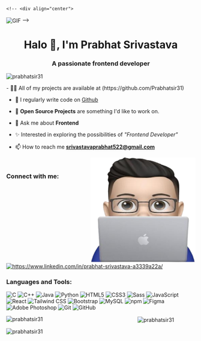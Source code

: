 
                                                                                                  <!-- <div align="center">  
  <img align="center" alt="GIF" src="https://media.giphy.com/media/f3iwJFOVOwuy7K6FFw/giphy.gif" width="500px" height="250px" />   
</div>-->     
    
<h1 align="center">Halo 👋, I'm Prabhat Srivastava</h1> 
<h3 align="center">A passionate frontend developer</h3>
 
<p align="left"> <img src="https://komarev.com/ghpvc/?username=prabhatsir31&label=Profile%20views&color=0e75b6&style=flat" alt="prabhatsir31" /> </p>
<!--
- 🌱 I’m currently learning **Data Structure**   -->
- 👨‍💻 All of my projects are available at (https://github.com/Prabhatsir31)

- 📝 I regularly write code on [Github](https://github.com/Prabhatsir31)
  
- 🙌 **Open Source Projects** are something I'd like to work on.

- 💬 Ask me about **Frontend**

- ✨ Interested in exploring the possibilities of *"Frontend Developer"*
  
- 📫 How to reach me **srivastavaprabhat522@gmail.com**

<img align='right' src="img.png" height="280" width="280" ><br>

<h3 align="left">Connect with me:</h3>

<p align="left">
<a href="https://linkedin.com/in/https://www.linkedin.com/in/prabhat-srivastava-a3339a22a/" target="blank"><img align="center" src="https://raw.githubusercontent.com/rahuldkjain/github-profile-readme-generator/master/src/images/icons/Social/linked-in-alt.svg" alt="https://www.linkedin.com/in/prabhat-srivastava-a3339a22a/" height="30" width="40" /></a>
</p>

<h3 align="left">Languages and Tools: </h3>

![C](https://img.shields.io/static/v1?style=for-the-badge&message=C&color=222222&logo=C&logoColor=A8B9CC&label=)
![C++](https://img.shields.io/static/v1?style=for-the-badge&message=C%2B%2B&color=00599C&logo=C%2B%2B&logoColor=FFFFFF&label=)
![Java](https://img.shields.io/badge/java-%23ED8B00.svg?style=for-the-badge&logo=java&logoColor=white) 
![Python](https://img.shields.io/static/v1?style=for-the-badge&message=Python&color=3776AB&logo=Python&logoColor=FFFFFF&label=)
![HTML5](https://img.shields.io/static/v1?style=for-the-badge&message=HTML5&color=E34F26&logo=HTML5&logoColor=FFFFFF&label=)
![CSS3](https://img.shields.io/static/v1?style=for-the-badge&message=CSS3&color=1572B6&logo=CSS3&logoColor=FFFFFF&label=)
![Sass](https://img.shields.io/static/v1?style=for-the-badge&message=Sass&color=CC6699&logo=Sass&logoColor=FFFFFF&label=)
![JavaScript](https://img.shields.io/static/v1?style=for-the-badge&message=JavaScript&color=222222&logo=JavaScript&logoColor=F7DF1E&label=)
![React](https://img.shields.io/static/v1?style=for-the-badge&message=React&color=222222&logo=React&logoColor=61DAFB&label=)
![Tailwind CSS](https://img.shields.io/static/v1?style=for-the-badge&message=Tailwind+CSS&color=222222&logo=Tailwind+CSS&logoColor=06B6D4&label=)
![Bootstrap](https://img.shields.io/static/v1?style=for-the-badge&message=Bootstrap&color=7952B3&logo=Bootstrap&logoColor=FFFFFF&label=)
![MySQL](https://img.shields.io/static/v1?style=for-the-badge&message=MySQL&color=4479A1&logo=MySQL&logoColor=FFFFFF&label=)
![npm](https://img.shields.io/static/v1?style=for-the-badge&message=npm&color=CB3837&logo=npm&logoColor=FFFFFF&label=)
![Figma](https://img.shields.io/static/v1?style=for-the-badge&message=Figma&color=F24E1E&logo=Figma&logoColor=FFFFFF&label=)
![Adobe Photoshop](https://img.shields.io/static/v1?style=for-the-badge&message=Adobe+Photoshop&color=31A8FF&logo=Adobe+Photoshop&logoColor=FFFFFF&label=)
![Git](https://img.shields.io/static/v1?style=for-the-badge&message=Git&color=F05032&logo=Git&logoColor=FFFFFF&label=)
![GitHub](https://img.shields.io/static/v1?style=for-the-badge&message=GitHub&color=181717&logo=GitHub&logoColor=FFFFFF&label=)


<p><img align="left" width="350" src="https://github-readme-stats.vercel.app/api/top-langs/?username=prabhatsir31&layout=compact&border_radius=10&theme=radical" alt="prabhatsir31" /></p>

<p><img align="center" src="https://github-readme-streak-stats.herokuapp.com/?user=prabhatsir31&border_radius=10&theme=radical" alt="prabhatsir31" /></p>

<p><img src="https://github-readme-stats.vercel.app/api?username=prabhatsir31&show=prs_merged_percentage_icons=true&border_radius=10&theme=radical" alt="prabhatsir31" /></p>


<!--
[Top Langs](https://github-readme-stats.vercel.app/api/to-lasername=anurhazra&exclude_repo=githubadme-statsnurazr
ps://github-readme-stats.vercel.app/api?username=an(htts://github.com/anuraghazr
urag'GitHsta(https://githreadmstats.vercel.username=prabhatsir31&show=prmrged
[Top Langs](https://github-readme-stats.vercel.pi/tolang/ername=anuraghazrade
[Top Langs](https://github-readme-stats.vercel.appi/toplangusername=btsi
op Langs(https://githureadmestats.vercel.app/api/toplangs/usrname=prabhatsir31&layout=
-->

